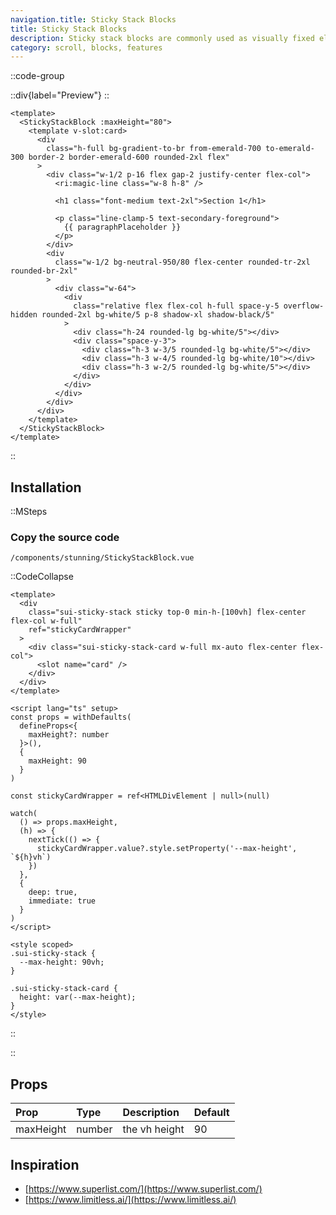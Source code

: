 ```yaml
---
navigation.title: Sticky Stack Blocks
title: Sticky Stack Blocks
description: Sticky stack blocks are commonly used as visually fixed elements to introduce key features on a website while scrolling.
category: scroll, blocks, features
---
```


::code-group

::div{label="Preview"}
<Playground url="/playground/sticky-stack-blocks" aspect="1/1"></Playground>
::

```vue [Code]
<template>
  <StickyStackBlock :maxHeight="80">
    <template v-slot:card>
      <div
        class="h-full bg-gradient-to-br from-emerald-700 to-emerald-300 border-2 border-emerald-600 rounded-2xl flex"
      >
        <div class="w-1/2 p-16 flex gap-2 justify-center flex-col">
          <ri:magic-line class="w-8 h-8" />

          <h1 class="font-medium text-2xl">Section 1</h1>

          <p class="line-clamp-5 text-secondary-foreground">
            {{ paragraphPlaceholder }}
          </p>
        </div>
        <div
          class="w-1/2 bg-neutral-950/80 flex-center rounded-tr-2xl rounded-br-2xl"
        >
          <div class="w-64">
            <div
              class="relative flex flex-col h-full space-y-5 overflow-hidden rounded-2xl bg-white/5 p-8 shadow-xl shadow-black/5"
            >
              <div class="h-24 rounded-lg bg-white/5"></div>
              <div class="space-y-3">
                <div class="h-3 w-3/5 rounded-lg bg-white/5"></div>
                <div class="h-3 w-4/5 rounded-lg bg-white/10"></div>
                <div class="h-3 w-2/5 rounded-lg bg-white/5"></div>
              </div>
            </div>
          </div>
        </div>
      </div>
    </template>
  </StickyStackBlock>
</template>
```

::

## Installation

::MSteps

### Copy the source code

`/components/stunning/StickyStackBlock.vue`

::CodeCollapse

```vue
<template>
  <div
    class="sui-sticky-stack sticky top-0 min-h-[100vh] flex-center flex-col w-full"
    ref="stickyCardWrapper"
  >
    <div class="sui-sticky-stack-card w-full mx-auto flex-center flex-col">
      <slot name="card" />
    </div>
  </div>
</template>

<script lang="ts" setup>
const props = withDefaults(
  defineProps<{
    maxHeight?: number
  }>(),
  {
    maxHeight: 90
  }
)

const stickyCardWrapper = ref<HTMLDivElement | null>(null)

watch(
  () => props.maxHeight,
  (h) => {
    nextTick(() => {
      stickyCardWrapper.value?.style.setProperty('--max-height', `${h}vh`)
    })
  },
  {
    deep: true,
    immediate: true
  }
)
</script>

<style scoped>
.sui-sticky-stack {
  --max-height: 90vh;
}

.sui-sticky-stack-card {
  height: var(--max-height);
}
</style>
```

::

::

## Props

| Prop      | Type   | Description   | Default |
| :-------- | :----- | :------------ | :------ |
| maxHeight | number | the vh height | 90      |

## Inspiration

- [https://www.superlist.com/](https://www.superlist.com/)
- [https://www.limitless.ai/](https://www.limitless.ai/)
